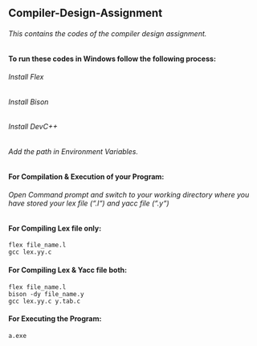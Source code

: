## Compiler-Design-Assignment

###### This contains the codes of the compiler design assignment.


#### To run these codes in Windows follow the following process:

###### Install Flex
###### Install Bison
###### Install DevC++
###### Add the path in Environment Variables.

#### For Compilation & Execution of your Program:

###### Open Command prompt and switch to your working directory where you have stored your lex file (“.l“) and yacc file (“.y“)


#### For Compiling Lex file only:
``` 
flex file_name.l
gcc lex.yy.c 
```


#### For Compiling Lex & Yacc file both:

``` 
flex file_name.l 
bison -dy file_name.y
gcc lex.yy.c y.tab.c
```

#### For Executing the Program:
```
a.exe
```
